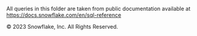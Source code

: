 All queries in this folder are taken from public documentation available at https://docs.snowflake.com/en/sql-reference

© 2023 Snowflake, Inc. All Rights Reserved.
